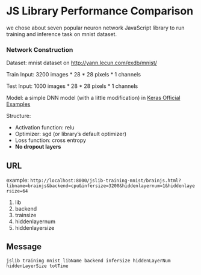 #  JS Library Performance Comparison

we chose about seven popular neuron network JavaScript library to run training and inference task on mnist dataset.

### Network Construction

Dataset: mnist dataset on http://yann.lecun.com/exdb/mnist/

Train Input: 3200 images * 28 * 28 pixels * 1 channels

Test Input: 1000 images * 28 * 28 pixels * 1 channels

Model: a simple DNN model (with a little modification) in [Keras Official Examples](https://github.com/keras-team/keras/blob/master/examples/mnist_mlp.py)

Structure: 

- Activation function: relu
- Optimizer: sgd (or library’s default optimizer)
- Loss function: cross entropy 
- **No dropout layers**

## URL

example: `http://localhost:8000/jslib-training-mnist/brainjs.html?libname=brainjs&backend=cpu&infersize=3200&hiddenlayernum=1&hiddenlayersize=64`

1. lib
2. backend
3. trainsize
4. hiddenlayernum
5. hiddenlayersize

## Message

`jslib training mnist libName backend inferSize hiddenLayerNum hiddenLayerSize totTime`